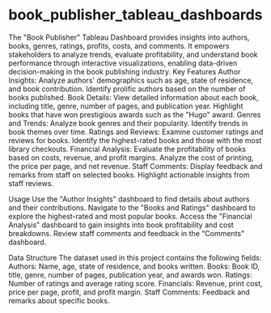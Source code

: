 # book_publisher_tableau_dashboards
The "Book Publisher" Tableau Dashboard provides insights into authors, books, genres, ratings, profits, costs, and comments. It empowers stakeholders to analyze trends, evaluate profitability, and understand book performance through interactive visualizations, enabling data-driven decision-making in the book publishing industry.
Key Features
Author Insights:
Analyze authors' demographics such as age, state of residence, and book contribution.
Identify prolific authors based on the number of books published.
Book Details:
View detailed information about each book, including title, genre, number of pages, and publication year.
Highlight books that have won prestigious awards such as the "Hugo" award.
Genres and Trends:
Analyze book genres and their popularity.
Identify trends in book themes over time.
Ratings and Reviews:
Examine customer ratings and reviews for books.
Identify the highest-rated books and those with the most library checkouts.
Financial Analysis:
Evaluate the profitability of books based on costs, revenue, and profit margins.
Analyze the cost of printing, the price per page, and net revenue.
Staff Comments:
Display feedback and remarks from staff on selected books.
Highlight actionable insights from staff reviews.

Usage
Use the "Author Insights" dashboard to find details about authors and their contributions.
Navigate to the "Books and Ratings" dashboard to explore the highest-rated and most popular books.
Access the "Financial Analysis" dashboard to gain insights into book profitability and cost breakdowns.
Review staff comments and feedback in the "Comments" dashboard.

Data Structure
The dataset used in this project contains the following fields:
Authors: Name, age, state of residence, and books written.
Books: Book ID, title, genre, number of pages, publication year, and awards won.
Ratings: Number of ratings and average rating score.
Financials: Revenue, print cost, price per page, profit, and profit margin.
Staff Comments: Feedback and remarks about specific books.
